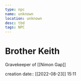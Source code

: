 ```yaml
---
type: npc
name: unknown
location: unknown
desc: tbd
tags: NPC
---
```


# Brother Keith 
Gravekeeper of [[Nimon Gap]]

creation date:: [[2022-08-23]] 15:11